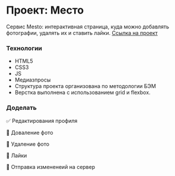 # Проект: Место
Сервис Mesto: интерактивная страница, куда можно добавлять фотографии, удалять их и ставить лайки.
[Ссылка на проект](https://altwebga.github.io/mesto/)

### Технологии

* HTML5
* CSS3
* JS
* Медиазпросы
* Структура проекта организована по методологии БЭМ
* Верстка выполнена с использованием grid и flexbox.

### Доделать

:white_check_mark: Редактирования профиля

:black_square_button: Доваление фото

:black_square_button: Удаление фото

:black_square_button: Лайки

:black_square_button: Отправка измененеий на сервер